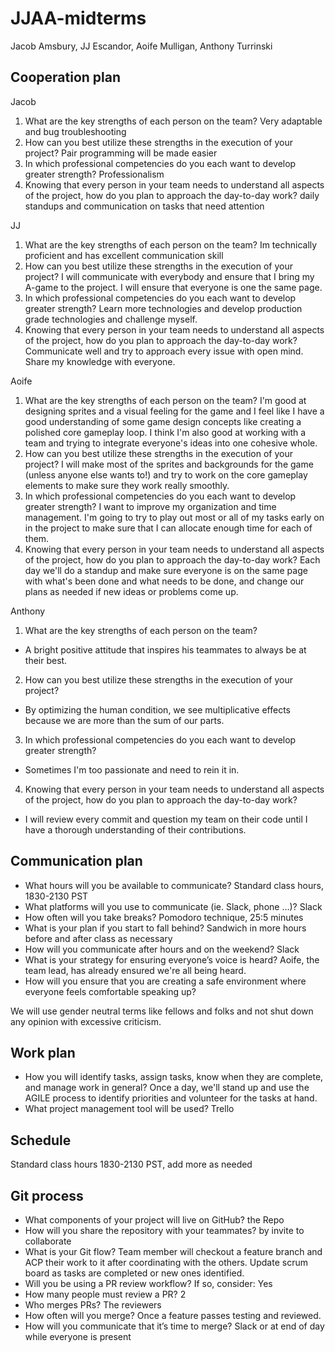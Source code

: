 # JJAA-midterms

Jacob Amsbury, JJ Escandor, Aoife Mulligan, Anthony Turrinski

## Cooperation plan

Jacob

1. What are the key strengths of each person on the team?
Very adaptable and bug troubleshooting
2. How can you best utilize these strengths in the execution of your project?
Pair programming will be made easier
3. In which professional competencies do you each want to develop greater strength?
Professionalism
4. Knowing that every person in your team needs to understand all aspects of the project, how do you plan to approach the day-to-day work?
daily standups and communication on tasks that need attention


JJ

1. What are the key strengths of each person on the team?
Im technically proficient and has excellent communication skill
2. How can you best utilize these strengths in the execution of your project?
I will communicate with everybody and ensure that I bring my A-game to the project. I will ensure that everyone is one the same page.
3. In which professional competencies do you each want to develop greater strength?
Learn more technologies and develop production grade technologies and challenge myself.
4. Knowing that every person in your team needs to understand all aspects of the project, how do you plan to approach the day-to-day work?
Communicate well and try to approach every issue with open mind. Share my knowledge with everyone.

Aoife

1. What are the key strengths of each person on the team?
I'm good at designing sprites and a visual feeling for the game and I feel like I have a good understanding of some game design concepts like creating a polished core gameplay loop. I think I'm also good at working with a team and trying to integrate everyone's ideas into one cohesive whole.
2. How can you best utilize these strengths in the execution of your project?
I will make most of the sprites and backgrounds for the game (unless anyone else wants to!) and try to work on the core gameplay elements to make sure they work really smoothly.
3. In which professional competencies do you each want to develop greater strength?
I want to improve my organization and time management. I'm going to try to play out most or all of my tasks early on in the project to make sure that I can allocate enough time for each of them.
4. Knowing that every person in your team needs to understand all aspects of the project, how do you plan to approach the day-to-day work?
Each day we'll do a standup and make sure everyone is on the same page with what's been done and what needs to be done, and change our plans as needed if new ideas or problems come up.

Anthony

1. What are the key strengths of each person on the team?
- A bright positive attitude that inspires his teammates to always be at their best.
2. How can you best utilize these strengths in the execution of your project?
- By optimizing the human condition, we see multiplicative effects because we are more than the sum of our parts.
3. In which professional competencies do you each want to develop greater strength?
- Sometimes I'm too passionate and need to rein it in.
4. Knowing that every person in your team needs to understand all aspects of the project, how do you plan to approach the day-to-day work?
- I will review every commit and question my team on their code until I have a thorough understanding of their contributions.

## Communication plan

+ What hours will you be available to communicate?
Standard class hours, 1830-2130 PST
+ What platforms will you use to communicate (ie. Slack, phone …)?
Slack
+ How often will you take breaks?
Pomodoro technique, 25:5 minutes
+ What is your plan if you start to fall behind?
Sandwich in more hours before and after class as necessary
+ How will you communicate after hours and on the weekend?
Slack
+ What is your strategy for ensuring everyone’s voice is heard?
Aoife, the team lead, has already ensured we're all being heard.
+ How will you ensure that you are creating a safe environment where everyone feels comfortable speaking up?

We will use gender neutral terms like fellows and folks and not shut down any opinion with excessive criticism.

## Work plan

+ How you will identify tasks, assign tasks, know when they are complete, and manage work in general?
Once a day, we'll stand up and use the AGILE process to identify priorities and volunteer for the tasks at hand.
+ What project management tool will be used?
Trello

## Schedule

Standard class hours 1830-2130 PST, add more as needed

## Git process

+ What components of your project will live on GitHub?
the Repo
+ How will you share the repository with your teammates?
by invite to collaborate
+ What is your Git flow?
Team member will checkout a feature branch and ACP their work to it after coordinating with the others.
Update scrum board as tasks are completed or new ones identified.
+ Will you be using a PR review workflow? If so, consider:
Yes
+ How many people must review a PR?
2
+ Who merges PRs?
The reviewers
+ How often will you merge?
Once a feature passes testing and reviewed.
+ How will you communicate that it’s time to merge?
Slack or at end of day while everyone is present
